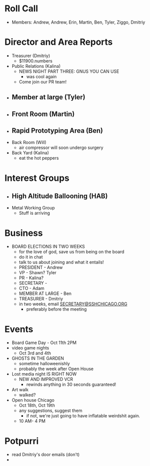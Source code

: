 # Roll Call
- Members: Andrew, Andrew, Erin, Martin, Ben, Tyler, Ziggo, Dmitriy

# Director and Area Reports
- Treasurer (Dmitriy)
  - $11900.numbers
- Public Relations (Kalina)
  - NEWS NIGHT PART THREE: GNUS YOU CAN USE
    - was cool again
  - Come join our PR team!
- Member at large (Tyler)
  - 
- Front Room (Martin)
  - 
- Rapid Prototyping Area (Ben)
  - 
- Back Room (Will)
  - air compressor will soon undergo surgery
- Back Yard (Kalina)
  - eat the hot peppers

# Interest Groups
- High Altitude Ballooning (HAB)
  - 
- Metal Working Group
  - Stuff is arriving

# Business
 - BOARD ELECTIONS IN TWO WEEKS
   - for the love of god, save us from being on the board
   - do it in chat
   - talk to us about joining and what it entails!
   - PRESIDENT - Andrew
   - VP - Shawn? Tyler
   - PR - Kalina?
   - SECRETARY - 
   - CTO - Adam
   - MEMBER AT LARGE - Ben
   - TREASURER - Dmitriy
   - in two weeks, email SECRETARY@SSHCHICAGO.ORG
     - preferably before the meeting

# Events
- Board Game Day - Oct 11th 2PM
- video game nights 
  - Oct 3rd and 4th
- GHOSTS IN THE GARDEN
  - sometime halloweenishly
  - probably the week after Open House
- Lost media night IS RIGHT NOW
  - NEW AND IMPROVED VCR
    - rewinds anything in 30 seconds guaranteed!
- Art walk
  - walked?
- Open house Chicago
  - Oct 18th, Oct 19th
  - any suggestions, suggest them
    - if not, we're just going to have inflatable weirdshit again.
  - 10 AM- 4 PM
# Potpurri
- read Dmitriy's door emails (don't)
- 
